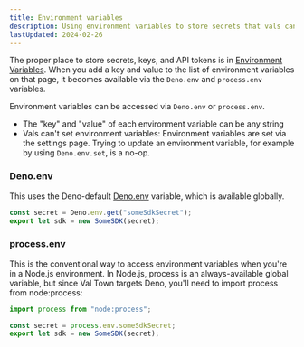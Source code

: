 ```yaml
---
title: Environment variables
description: Using environment variables to store secrets that vals can securely access
lastUpdated: 2024-02-26
---
```


The proper place to store secrets, keys, and API tokens is in
[Environment Variables](https://val.town/settings/environment-variables). When you add a key and value to
the list of environment variables on that page, it becomes available via the `Deno.env` and `process.env` variables.

Environment variables can be accessed via `Deno.env` or `process.env`.

- The "key" and "value" of each environment variable can be any string
- Vals can't set environment variables: Environment variables are set via the settings page. Trying to update an environment variable, for example by using `Deno.env.set`, is a no-op.

### Deno.env

This uses the Deno-default
[Deno.env](https://docs.deno.com/runtime/manual/basics/env_variables) variable,
which is available globally.

```ts
const secret = Deno.env.get("someSdkSecret");
export let sdk = new SomeSDK(secret);
```

### process.env

This is the conventional way to access environment variables when you're in a
Node.js environment. In Node.js, process is an always-available global variable,
but since Val Town targets Deno, you'll need to import process from
node:process:

```ts
import process from "node:process";

const secret = process.env.someSdkSecret;
export let sdk = new SomeSDK(secret);
```
